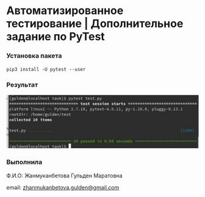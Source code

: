 # Автоматизированное тестирование | Дополнительное задание по PyTest 

### Установка пакета

`pip3 install -U pytest --user`

### Результат

![Result](https://github.com/zhgulden/PyTest/blob/main/images/k1G0NaxFR30.jpg)

### Выполнила

Ф.И.О: Жанмуканбетова Гульден Маратовна

email: zhanmukanbetova.gulden@gmail.com
